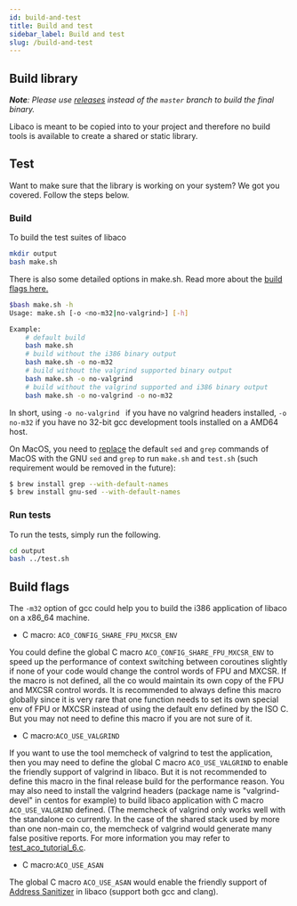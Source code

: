 ```yaml
---
id: build-and-test
title: Build and test
sidebar_label: Build and test
slug: /build-and-test
---
```


## Build library
_**Note**: Please use [releases](https://github.com/hnes/libaco/releases) instead of the `master` branch to build the final binary._

Libaco is meant to be copied into to your project and therefore no build tools is available to create a shared or static library.

## Test
Want to make sure that the library is working on your system? We got you covered. Follow the steps below.

### Build
To build the test suites of libaco

```bash
mkdir output
bash make.sh
```

There is also some detailed options in make.sh. Read more about the [build flags here.](#build-flags)

```bash
$bash make.sh -h
Usage: make.sh [-o <no-m32|no-valgrind>] [-h]

Example:
    # default build
    bash make.sh
    # build without the i386 binary output
    bash make.sh -o no-m32
    # build without the valgrind supported binary output
    bash make.sh -o no-valgrind
    # build without the valgrind supported and i386 binary output
    bash make.sh -o no-valgrind -o no-m32
```

In short, using `-o no-valgrind ` if you have no valgrind headers installed, `-o no-m32` if you have no 32-bit gcc development tools installed on a AMD64 host.

On MacOS, you need to [replace](https://apple.stackexchange.com/questions/69223/how-to-replace-mac-os-x-utilities-with-gnu-core-utilities) the default `sed` and `grep` commands of MacOS with the GNU `sed` and `grep` to run `make.sh` and `test.sh` (such requirement would be removed in the future):

```bash
$ brew install grep --with-default-names
$ brew install gnu-sed --with-default-names
```

### Run tests
To run the tests, simply run the following.

```bash
cd output
bash ../test.sh
```

## Build flags
The `-m32` option of gcc could help you to build the i386 application of libaco on a x86_64 machine.

* C macro: `ACO_CONFIG_SHARE_FPU_MXCSR_ENV`

You could define the global C macro `ACO_CONFIG_SHARE_FPU_MXCSR_ENV` to speed up the performance of context switching between coroutines slightly if none of your code would change the control words of FPU and MXCSR. If the macro is not defined, all the co would maintain its own copy of the FPU and MXCSR control words. It is recommended to always define this macro globally since it is very rare that one function needs to set its own special env of FPU or MXCSR instead of using the default env defined by the ISO C. But you may not need to define this macro if you are not sure of it.

* C macro:`ACO_USE_VALGRIND`

If you want to use the tool memcheck of valgrind to test the application, then you may need to define the global C macro `ACO_USE_VALGRIND` to enable the friendly support of valgrind in libaco. But it is not recommended to define this macro in the final release build for the performance reason. You may also need to install the valgrind headers (package name is "valgrind-devel" in centos for example) to build libaco application with C macro `ACO_USE_VALGRIND` defined. (The memcheck of valgrind only works well with the standalone co currently. In the case of the shared stack used by more than one non-main co, the memcheck of valgrind would generate many false positive reports. For more information you may refer to [test_aco_tutorial_6.c](https://github.com/hnes/libaco/blob/master/test_aco_tutorial_6.c).

* C macro:`ACO_USE_ASAN`

The global C macro `ACO_USE_ASAN` would enable the friendly support of [Address Sanitizer](https://en.wikipedia.org/wiki/AddressSanitizer) in libaco (support both gcc and clang).